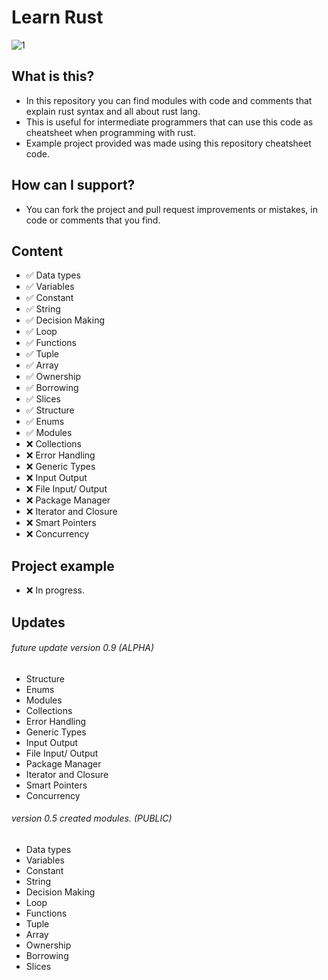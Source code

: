 # Learn Rust

![1](https://user-images.githubusercontent.com/62218857/178111346-c40b4b23-3c83-4c9c-b3ca-af29797da117.jpg)

## What is this?
* In this repository you can find modules with code and comments that explain rust syntax and all about rust lang.
* This is useful for intermediate programmers that can use this code as cheatsheet when programming with rust.
* Example project provided was made using this repository cheatsheet code.

## How can I support?
* You can fork the project and pull request improvements or mistakes, in code or comments that you find.

## Content
- ✅ Data types
- ✅ Variables
- ✅ Constant
- ✅ String
- ✅ Decision Making
- ✅ Loop
- ✅ Functions
- ✅ Tuple
- ✅ Array
- ✅ Ownership
- ✅ Borrowing
- ✅ Slices
- ✅ Structure
- ✅ Enums
- ✅ Modules
- ❌ Collections
- ❌ Error Handling
- ❌ Generic Types
- ❌ Input Output
- ❌ File Input/ Output
- ❌ Package Manager
- ❌ Iterator and Closure
- ❌ Smart Pointers
- ❌ Concurrency

## Project example
- ❌ In progress.

## Updates

###### future update version 0.9 (ALPHA)
- Structure
- Enums
- Modules
- Collections
- Error Handling
- Generic Types
- Input Output
- File Input/ Output
- Package Manager
- Iterator and Closure
- Smart Pointers
- Concurrency

###### version 0.5 created modules. (PUBLIC)
- Data types
- Variables
- Constant
- String
- Decision Making
- Loop
- Functions
- Tuple
- Array
- Ownership
- Borrowing
- Slices